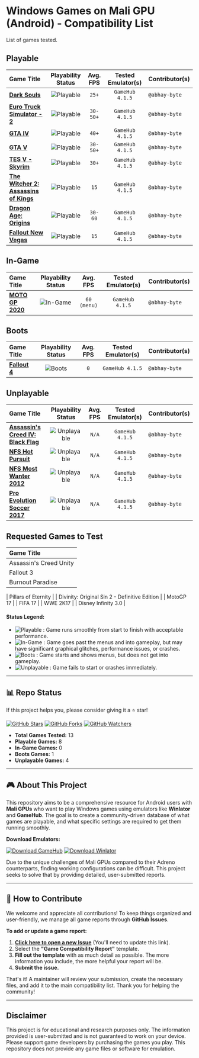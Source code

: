 # Windows Games on Mali GPU (Android) - Compatibility List

List of games tested.

## Playable

| Game Title | Playability Status | Avg. FPS | Tested Emulator(s) | Contributor(s) |
| :--- | :---: | :---: | :---: | :--- |
| **[Dark Souls](games/dark-souls/settings.md)** | ![Playable](https://img.shields.io/badge/Playable-4CAF50?style=for-the-badge) | `25+` | `GameHub 4.1.5` | `@abhay-byte` |
| **[Euro Truck Simulator - 2](games/euro-truck-simulator-2/settings.md)** | ![Playable](https://img.shields.io/badge/Playable-4CAF50?style=for-the-badge) | `30-50+` | `GameHub 4.1.5` | `@abhay-byte` |
| **[GTA IV](games/gta-iv/settings.md)** | ![Playable](https://img.shields.io/badge/Playable-4CAF50?style=for-the-badge) | `40+` | `GameHub 4.1.5` | `@abhay-byte` |
| **[GTA V](games/gta-v/settings.md)** | ![Playable](https://img.shields.io/badge/Playable-4CAF50?style=for-the-badge) | `30-50+` | `GameHub 4.1.5` | `@abhay-byte` |
| **[TES V - Skyrim](games/tes-v-skyrim/settings.md)** |  ![Playable](https://img.shields.io/badge/Playable-4CAF50?style=for-the-badge) | `30+` | `GameHub 4.1.5` | `@abhay-byte` |
| **[The Witcher 2: Assassins of Kings](games/the-witcher-2-assassins-of-kings/settings.md)** | ![Playable](https://img.shields.io/badge/Playable-4CAF50?style=for-the-badge) | `15` | `GameHub 4.1.5` | `@abhay-byte` |
| **[Dragon Age: Origins](games/dragon-age-origins/settings.md)** | ![Playable](https://img.shields.io/badge/Playable-4CAF50?style=for-the-badge) | `30-60` | `GameHub 4.1.5` | `@abhay-byte` |
| **[Fallout New Vegas](games/fallout-new-vegas/settings.md)** | ![Playable](https://img.shields.io/badge/Playable-4CAF50?style=for-the-badge) | `15` | `GameHub 4.1.5` | `@abhay-byte` |

## In-Game

| Game Title | Playability Status | Avg. FPS | Tested Emulator(s) | Contributor(s) |
| :--- | :---: | :---: | :---: | :--- |
| **[MOTO GP 2020](games/moto-gp-2020/settings.md)** | ![In-Game](https://img.shields.io/badge/In--Game-FFC107?style=for-the-badge) | `60 (menu)` | `GameHub 4.1.5` | `@abhay-byte` |

## Boots

| Game Title | Playability Status | Avg. FPS | Tested Emulator(s) | Contributor(s) |
| :--- | :---: | :---: | :---: | :--- |
| **[Fallout 4](games/fallout-4/settings.md)** | ![Boots](https://img.shields.io/badge/Boots-2196F3?style=for-the-badge) | `0` | `GameHub 4.1.5` | `@abhay-byte` |

## Unplayable

| Game Title | Playability Status | Avg. FPS | Tested Emulator(s) | Contributor(s) |
| :--- | :---: | :---: | :---: | :--- |
| **[Assassin's Creed IV: Black Flag](games/assassins-creed-iv-black-flag/settings.md)** |  ![Unplayable](https://img.shields.io/badge/Unplayable-F44336?style=for-the-badge) | `N/A` | `GameHub 4.1.5` | `@abhay-byte` |
| **[NFS Hot Pursuit](games/nfs-hot-pursuit/settings.md)** |  ![Unplayable](https://img.shields.io/badge/Unplayable-F44336?style=for-the-badge) | `N/A` | `GameHub 4.1.5` | `@abhay-byte` |
| **[NFS Most Wanter 2012](games/nfs-most-wanted-2012/settings.md)** | ![Unplayable](https://img.shields.io/badge/Unplayable-F44336?style=for-the-badge) | `N/A` | `GameHub 4.1.5` | `@abhay-byte` |
| **[Pro Evolution Soccer 2017](games/pro-evolution-soccer-2017/settings.md)** |  ![Unplayable](https://img.shields.io/badge/Unplayable-F44336?style=for-the-badge) | `N/A` | `GameHub 4.1.5` | `@abhay-byte` |

## Requested Games to Test

| Game Title |
| :--- |
| Assassin's Creed Unity |
| Fallout 3 |
| Burnout Paradise |


| Pillars of Eternity |
| Divinity: Original Sin 2 - Definitive Edition |
| MotoGP 17 |
| FIFA 17 |
| WWE 2K17 |
| Disney Infinity 3.0 |

#### **Status Legend:**

*   ![Playable](https://img.shields.io/badge/Playable-4CAF50?style=for-the-badge) : Game runs smoothly from start to finish with acceptable performance.
*   ![In-Game](https://img.shields.io/badge/In--Game-FFC107?style=for-the-badge) : Game goes past the menus and into gameplay, but may have significant graphical glitches, performance issues, or crashes.
*   ![Boots](https://img.shields.io/badge/Boots-2196F3?style=for-the-badge) : Game starts and shows menus, but does not get into gameplay.
*   ![Unplayable](https://img.shields.io/badge/Unplayable-F44336?style=for-the-badge) : Game fails to start or crashes immediately.

***

## 📊 Repo Status

If this project helps you, please consider giving it a ⭐ star!

[![GitHub Stars](https://img.shields.io/github/stars/abhay-byte/mali-win-emu-list?style=social)](https://github.com/abhay-byte/mali-win-emu-list/stargazers)
[![GitHub Forks](https://img.shields.io/github/forks/abhay-byte/mali-win-emu-list?style=social)](https://github.com/abhay-byte/mali-win-emu-list/network/members)
[![GitHub Watchers](https.img.shields.io/github/watchers/abhay-byte/mali-win-emu-list?style=social)](https://github.com/abhay-byte/mali-win-emu-list/watchers)

*   **Total Games Tested:** 13
*   **Playable Games:** 8
*   **In-Game Games:** 0
*   **Boots Games:** 1
*   **Unplayable Games:** 4

***

## 🎮 About This Project

This repository aims to be a comprehensive resource for Android users with **Mali GPUs** who want to play Windows games using emulators like **Winlator** and **GameHub**. The goal is to create a community-driven database of what games are playable, and what specific settings are required to get them running smoothly.

**Download Emulators:**

[![Download GameHub](https://img.shields.io/badge/Download-GameHub-blue?style=for-the-badge&logo=android)](https://gamehub.xiaoji.com/)
[![Download Winlator](https://img.shields.io/badge/Download-Winlator-green?style=for-the-badge&logo=github)](https://github.com/brunodev85/winlator/releases)

Due to the unique challenges of Mali GPUs compared to their Adreno counterparts, finding working configurations can be difficult. This project seeks to solve that by providing detailed, user-submitted reports.

***

## 🤝 How to Contribute

We welcome and appreciate all contributions! To keep things organized and user-friendly, we manage all game reports through **GitHub Issues**.


**To add or update a game report:**

1.  **[Click here to open a new Issue](https://github.com/YOUR_USERNAME/YOUR_REPO/issues/new/choose)** (You'll need to update this link).
2.  Select the **"Game Compatibility Report"** template.
3.  **Fill out the template** with as much detail as possible. The more information you include, the more helpful your report will be.
4.  **Submit the issue.**

That's it! A maintainer will review your submission, create the necessary files, and add it to the main compatibility list. Thank you for helping the community!

***

## Disclaimer

This project is for educational and research purposes only. The information provided is user-submitted and is not guaranteed to work on your device. Please support game developers by purchasing the games you play. This repository does not provide any game files or software for emulation.